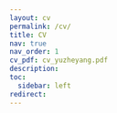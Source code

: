 ```yaml
---
layout: cv
permalink: /cv/
title: CV
nav: true
nav_order: 1
cv_pdf: cv_yuzheyang.pdf
description: 
toc:
  sidebar: left
redirect:
---
```


<!-- This is a description of the page. You can modify it in '_pages/cv.md'. You can also change or remove the top pdf download button. -->
